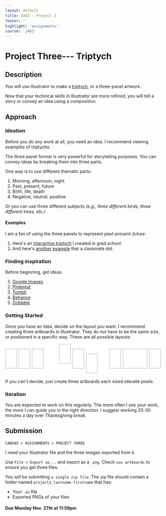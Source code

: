 ```yaml
---
layout: default
title: J463 - Project 3
footer: ''
highlight: 'assignments'
course: 'j463'
---
```


# Project Three--- Triptych
## Description
You will use Illustrator to make a [triptych](https://en.wikipedia.org/wiki/Triptych), or a three-panel artwork.

Now that your technical skills in Illustrator are more refined, you will tell a story or convey an idea using a composition.

## Approach
### Ideation
Before you do any work at all, you need an idea. I recommend viewing examples of triptychs.

The three panel format is very powerful for storytelling purposes. You can convey ideas by breaking them into three parts.

One way is to use different thematic parts:
1. Morning, afternoon, night
2. Past, present, future
3. Birth, life, death
4. Negative, neutral, positive

Or you can use three different subjects _(e.g., three different birds, three different trees, etc.)_

#### Examples
I am a fan of using the three panels to represent _past-present-future_:

1. Here's an [interactive triptych](http://nagu.io/projects/triptych/) I created in grad school.
2. And here's [another example](img/tg.png) that a classmate did.

### Finding inspiration
Before beginning, get ideas.

1. [Google Images](https://www.google.com/search?q=triptych+artwork&source=lnms&tbm=isch&sa=X&ved=0ahUKEwjj8eWYpbrXAhUrxYMKHVdnBScQ_AUICygC&biw=1536&bih=783)
2. [Pinterest](https://www.pinterest.com/search/pins/?q=triptych)
3. [Tumblr](https://www.tumblr.com/search/triptych)
4. [Behance](https://www.behance.net/search?content=projects&user_tags=973925)
5. [Dribbble](https://dribbble.com/search?q=triptych)

### Getting Started
Once you have an idea, decide on the layout you want. I recommend creating three artboards in Illustrator. They do not have to be the same size, or positioned in a specific way. These are all possible layouts:

<img src="img/trip-layouts.png" alt="">

If you can't decide, just create three artboards each sized `600x800` pixels.

### Iteration
You are expected to work on this regularly. The more often I see your work, the more I can guide you in the right direction. I suggest working 20-30 minutes a day over Thanksgiving break.

## Submission
`CANVAS > ASSIGNMENTS > PROJECT THREE`

I need your Illustrator file and the three images exported from it.

Use `File > Export as...` and export as a `.png`. Check `use artboards` to ensure you get three files.

You will be submitting `a single zip file`. The zip file should contain a folder named `project3_lastname-firstname` that has:

 * Your `.ai` file
 * Exported PNGs of your files


#### **Due Monday Nov. 27th at 11:59pm**